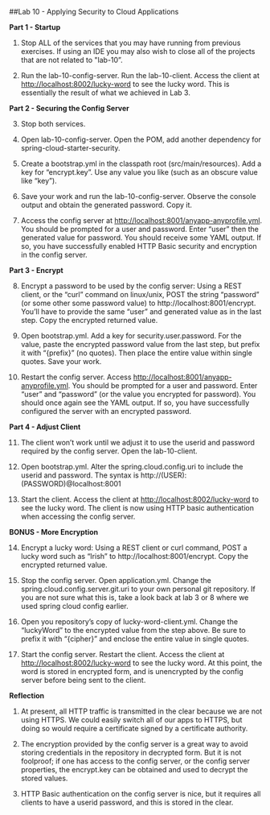 ##Lab 10 - Applying Security to Cloud Applications

  **Part 1 - Startup**

1.  Stop ALL of the services that you may have running from previous exercises.  If using an IDE you may also wish to close all of the projects that are not related to "lab-10”.

2.  Run the lab-10-config-server.  Run the lab-10-client.  Access the client at [http://localhost:8002/lucky-word](http://localhost:8002/lucky-word) to see the lucky word.  This is essentially the result of what we achieved in Lab 3.


  **Part 2 - Securing the Config Server**

3.  Stop both services.

4.  Open lab-10-config-server.  Open the POM, add another dependency for spring-cloud-starter-security.

5.  Create a bootstrap.yml in the classpath root (src/main/resources).  Add a key for “encrypt.key”.  Use any value you like (such as an obscure value like “key”).

6.  Save your work and run the lab-10-config-server.  Observe the console output and obtain the generated password.  Copy it.

7.  Access the config server at [http://localhost:8001/anyapp-anyprofile.yml](http://localhost:8001/anyapp-anyprofile.yml).  You should be prompted for a user and password.  Enter “user” then the generated value for password. You should receive some YAML output. If so, you have successfully enabled HTTP Basic security and encryption in the config server.

  **Part 3 - Encrypt**

8.  Encrypt a password to be used by the config server:  Using a REST client, or the “curl” command on linux/unix, POST the string “password” (or some other some password value) to http://localhost:8001/encrypt.  You’ll have to provide the same “user” and generated value as in the last step.  Copy the encrypted returned value.

9.  Open bootstrap.yml.  Add a key for security.user.password.  For the value, paste the encrypted password value from the last step, but prefix it with “{prefix}” (no quotes).  Then place the entire value within single quotes.  Save your work.

10.  Restart the config server.  Access [http://localhost:8001/anyapp-anyprofile.yml](http://localhost:8001/anyapp-anyprofile.yml).  You should be prompted for a user and password.  Enter “user” and “password” (or the value you encrypted for password).  You should once again see the YAML output.  If so, you have successfully configured the server with an encrypted password.

  **Part 4 - Adjust Client**

11.  The client won’t work until we adjust it to use the userid and password required by the config server.  Open the lab-10-client.  

12.  Open bootstrap.yml.  Alter the spring.cloud.config.uri to include the userid and password.  The syntax is http://(USER):(PASSWORD)@localhost:8001

13.  Start the client.  Access the client at [http://localhost:8002/lucky-word](http://localhost:8002/lucky-word) to see the lucky word.  The client is now using HTTP basic authentication when accessing the config server.


  **BONUS - More Encryption**

14.  Encrypt a lucky word:  Using a REST client or curl command, POST a lucky word such as “Irish” to http://localhost:8001/encrypt.  Copy the encrypted returned value.

15.  Stop the config server.  Open application.yml.  Change the spring.cloud.config.server.git.uri to your own personal git repository.  If you are not sure what this is, take a look back at lab 3 or 8 where we used spring cloud config earlier.

16.  Open you repository’s copy of lucky-word-client.yml.  Change the “luckyWord” to the encrypted value from the step above.  Be sure to prefix it with “{cipher}” and enclose the entire value in single quotes.

17.  Start the config server.  Restart the client.  Access the client at [http://localhost:8002/lucky-word](http://localhost:8002/lucky-word) to see the lucky word.  At this point, the word is stored in encrypted form, and is unencrypted by the config server before being sent to the client.

**Reflection**

1.  At present, all HTTP traffic is transmitted in the clear because we are not using HTTPS.  We could easily switch all of our apps to HTTPS, but doing so would require a certificate signed by a certificate authority.

2.  The encryption provided by the config server is a great way to avoid storing credentials in the repository in decrypted form.  But it is not foolproof; if one has access to the config server, or the config server properties, the encrypt.key can be obtained and used to decrypt the stored values.

3.  HTTP Basic authentication on the config server is nice, but it requires all clients to have a userid password, and this is stored in the clear.  
